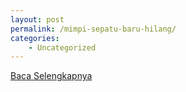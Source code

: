 ```yaml
---
layout: post
permalink: /mimpi-sepatu-baru-hilang/
categories:
    - Uncategorized
---
```


[Baca Selengkapnya](/09)